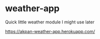 # weather-app
 Quick little weather module I might use later

https://akpan-weather-app.herokuapp.com/
